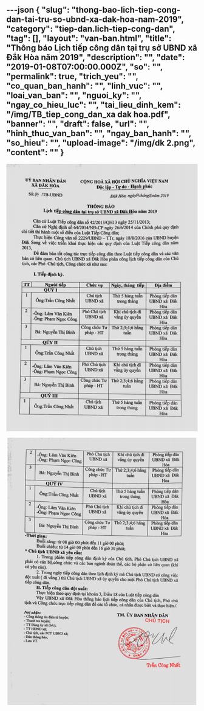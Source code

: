 ---json
{
    "slug": "thong-bao-lich-tiep-cong-dan-tai-tru-so-ubnd-xa-dak-hoa-nam-2019",
    "category": "tiep-dan.lich-tiep-cong-dan",
    "tag": [],
    "layout": "van-ban.html",
    "title": "Thông báo Lịch tiếp công dân tại trụ sở UBND xã Đắk Hòa năm 2019",
    "description": "",
    "date": "2019-01-08T07:00:00.000Z",
    "so": "",
    "permalink": true,
    "trich_yeu": "",
    "co_quan_ban_hanh": "",
    "linh_vuc": "",
    "loai_van_ban": "",
    "nguoi_ky": "",
    "ngay_co_hieu_luc": "",
    "tai_lieu_dinh_kem": "/img/TB_tiep_cong_dan_xa dak hoa.pdf",
    "banner": "",
    "draft": false,
    "url": "",
    "hinh_thuc_van_ban": "",
    "ngay_ban_hanh": "",
    "so_hieu": "",
    "upload-image": "/img/dk 2.png",
    "__content__": ""
}
---
<p><img alt="" src="/img/dk 1.png" /></p>

<p><img alt="" src="/img/dk 2.png" /></p>
